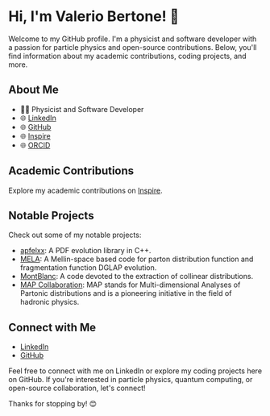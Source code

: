# Hi, I'm Valerio Bertone! 👋

Welcome to my GitHub profile. I'm a physicist and software developer with a passion for particle physics and open-source contributions. Below, you'll find information about my academic contributions, coding projects, and more.

## About Me

- 👨‍💻 Physicist and Software Developer
- 🌐 [LinkedIn](https://www.linkedin.com/in/valerio-bertone-60b87761/)
- 🌐 [GitHub](https://github.com/vbertone)
- 🌐 [Inspire](https://inspirehep.net/literature?sort=mostrecent&size=25&page=1&q=find%20a%20bertone%2C%20v&ui-citation-summary=true)
- 🌐 [ORCID](https://orcid.org/0000-0003-0148-0272)

## Academic Contributions

Explore my academic contributions on [Inspire](https://inspirehep.net/literature?sort=mostrecent&size=25&page=1&q=find%20a%20bertone%2C%20v&ui-citation-summary=true).

<!--
## GitHub Stats

[![Valerio's GitHub Stats](https://github-readme-stats.vercel.app/api?username=vbertone&show_icons=true&hide_title=true)](https://github.com/vbertone)
-->

## Notable Projects

Check out some of my notable projects:

- [apfelxx](https://github.com/vbertone/apfelxx): A PDF evolution library in C++.
- [MELA](https://github.com/vbertone/MELA): A Mellin-space based code for parton distribution function and fragmentation function DGLAP evolution.
- [MontBlanc](https://github.com/MapCollaboration/MontBlanc): A code devoted to the extraction of collinear distributions.
- [MAP Collaboration](https://github.com/MapCollaboration): MAP stands for Multi-dimensional Analyses of Partonic distributions and is a pioneering initiative in the field of hadronic physics.

## Connect with Me

- [LinkedIn](https://www.linkedin.com/in/valerio-bertone-60b87761/)
- [GitHub](https://github.com/vbertone)

Feel free to connect with me on LinkedIn or explore my coding projects here on GitHub. If you're interested in particle physics, quantum computing, or open-source collaboration, let's connect!

Thanks for stopping by! 😊


<!--
**vbertone/vbertone** is a ✨ _special_ ✨ repository because its `README.md` (this file) appears on your GitHub profile.

Here are some ideas to get you started:

- 🔭 I’m currently working on ...
- 🌱 I’m currently learning ...
- 👯 I’m looking to collaborate on ...
- 🤔 I’m looking for help with ...
- 💬 Ask me about ...
- 📫 How to reach me: ...
- 😄 Pronouns: ...
- ⚡ Fun fact: ...
-->
